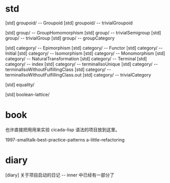 # std

[std] groupoid/ -- Groupoid
[std] groupoid/ -- trivialGroupoid

[std] group/ -- GroupHomomorphism
[std] group/ -- trivialSemigroup
[std] group/ -- trivialGroup
[std] group/ -- groupCategory

[std] category/ -- Epimorphism
[std] category/ -- Functor
[std] category/ -- Initial
[std] category/ -- Isomorphism
[std] category/ -- Monomorphism
[std] category/ -- NaturalTransformation
[std] category/ -- Terminal
[std] category/ -- index
[std] category/ -- terminalIsoUnique
[std] category/ -- terminalIsoWithoutFulfillingClass
[std] category/ -- terminalIsoWithoutFulfillingClass.out
[std] category/ -- trivialCategory

[std] equality/

[std] boolean-lattice/

# book

也许直接把用用来实验 cicada-lisp 语法的项目放到这里。

1997-smalltalk-best-practice-patterns
a-little-refactoring

# diary

[diary] 关于项目启动的日记 -- inner 中已经有一部分了
